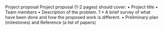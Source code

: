 Project proposal
Project proposal (1-2 pages) should cover:
• Project title
• Team members
• Description of the problem.
1
• A brief survey of what have been done and how the proposed work is
different.
• Preliminary plan (milestones) and Reference (a list of papers)